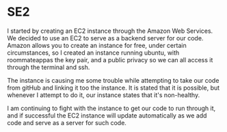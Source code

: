 # SE2

I started by creating an EC2 instance through the Amazon Web Services.
We decided to use an EC2 to serve as a backend server for our code.
Amazon allows you to create an instance for free, under certain circumstances, 
so I created an instance running ubuntu, with roommateappas the key pair, and 
a public privacy so we can all access it through the terminal and ssh.

The instance is causing me some trouble while attempting to take our code from
gitHub and linking it too the instance. It is stated that it is possible, but 
whenever I attempt to do it, our instance states that it's non-healthy.

I am continuing to fight with the instance to get our code to run through it,
and if successful the EC2 instance will update automatically as we add code and
serve as a server for such code.


